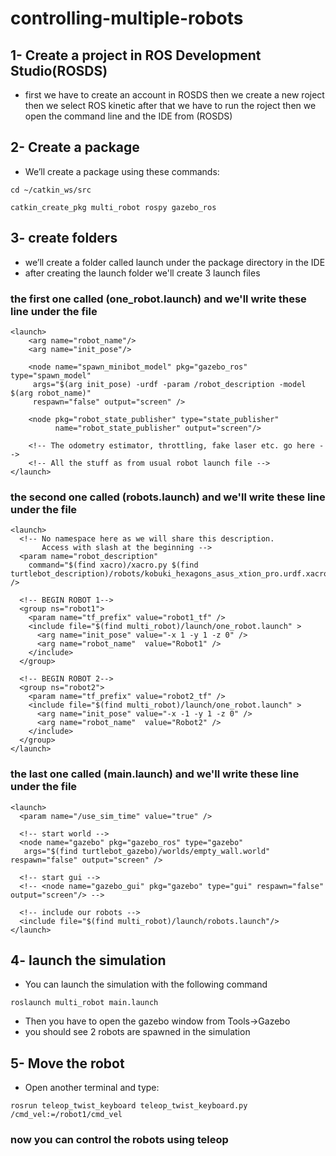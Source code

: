 # controlling-multiple-robots
## 1- Create a project in ROS Development Studio(ROSDS)
* first we have to create an account in ROSDS then we create a new roject then we select ROS kinetic after that we have to run the roject then we open the command line and the IDE from (ROSDS)
## 2- Create a package
* We’ll create a package using these commands:
```
cd ~/catkin_ws/src
```
```
catkin_create_pkg multi_robot rospy gazebo_ros
```
## 3- create folders
* we’ll create a folder called launch under the package directory in the IDE
* after creating the launch folder we'll create 3 launch files
### the first one called (one_robot.launch) and we'll write these line under the file
```
<launch>
    <arg name="robot_name"/>
    <arg name="init_pose"/>

    <node name="spawn_minibot_model" pkg="gazebo_ros" type="spawn_model"
     args="$(arg init_pose) -urdf -param /robot_description -model $(arg robot_name)"
     respawn="false" output="screen" />

    <node pkg="robot_state_publisher" type="state_publisher" 
          name="robot_state_publisher" output="screen"/>

    <!-- The odometry estimator, throttling, fake laser etc. go here -->
    <!-- All the stuff as from usual robot launch file -->
</launch>
```
### the second one called (robots.launch) and we'll write these line under the file
```
<launch>
  <!-- No namespace here as we will share this description. 
       Access with slash at the beginning -->
  <param name="robot_description"
    command="$(find xacro)/xacro.py $(find turtlebot_description)/robots/kobuki_hexagons_asus_xtion_pro.urdf.xacro" />

  <!-- BEGIN ROBOT 1-->
  <group ns="robot1">
    <param name="tf_prefix" value="robot1_tf" />
    <include file="$(find multi_robot)/launch/one_robot.launch" >
      <arg name="init_pose" value="-x 1 -y 1 -z 0" />
      <arg name="robot_name"  value="Robot1" />
    </include>
  </group>

  <!-- BEGIN ROBOT 2-->
  <group ns="robot2">
    <param name="tf_prefix" value="robot2_tf" />
    <include file="$(find multi_robot)/launch/one_robot.launch" >
      <arg name="init_pose" value="-x -1 -y 1 -z 0" />
      <arg name="robot_name"  value="Robot2" />
    </include>
  </group>
</launch>
```
### the last one called (main.launch) and we'll write these line under the file
```
<launch>
  <param name="/use_sim_time" value="true" />

  <!-- start world -->
  <node name="gazebo" pkg="gazebo_ros" type="gazebo" 
   args="$(find turtlebot_gazebo)/worlds/empty_wall.world" respawn="false" output="screen" />

  <!-- start gui -->
  <!-- <node name="gazebo_gui" pkg="gazebo" type="gui" respawn="false" output="screen"/> -->

  <!-- include our robots -->
  <include file="$(find multi_robot)/launch/robots.launch"/>
</launch>
```
## 4- launch the simulation
* You can launch the simulation with the following command
```
roslaunch multi_robot main.launch
```
* Then you have to open the gazebo window from Tools->Gazebo
* you should see 2 robots are spawned in the simulation
## 5- Move the robot
* Open another terminal and type:
```
rosrun teleop_twist_keyboard teleop_twist_keyboard.py /cmd_vel:=/robot1/cmd_vel
```
### now you can control the robots using teleop
